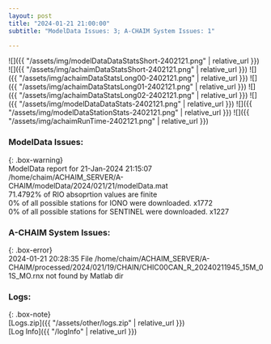 ```yaml
---
layout: post
title: "2024-01-21 21:00:00"
subtitle: "ModelData Issues: 3; A-CHAIM System Issues: 1"

---
```


![]({{ "/assets/img/modelDataDataStatsShort-2402121.png" | relative_url }})
![]({{ "/assets/img/achaimDataStatsShort-2402121.png" | relative_url }})
![]({{ "/assets/img/achaimDataStatsLong00-2402121.png" | relative_url }})
![]({{ "/assets/img/achaimDataStatsLong01-2402121.png" | relative_url }})
![]({{ "/assets/img/achaimDataStatsLong02-2402121.png" | relative_url }})
![]({{ "/assets/img/modelDataDataStats-2402121.png" | relative_url }})
![]({{ "/assets/img/modelDataStationStats-2402121.png" | relative_url }})
![]({{ "/assets/img/achaimRunTime-2402121.png" | relative_url }})


### ModelData Issues:  
  
{: .box-warning}  
 ModelData report for 21-Jan-2024 21:15:07   
 /home/chaim/ACHAIM_SERVER/A-CHAIM/modelData/2024/021/21/modelData.mat   
 71.4792% of RIO absoprtion values are finite   
 0% of all possible stations for IONO were downloaded. x1772   
 0% of all possible stations for SENTINEL were downloaded. x1227   
  
### A-CHAIM System Issues:  
  
{: .box-error}  
2024-01-21 20:28:35 File /home/chaim/ACHAIM_SERVER/A-CHAIM/processed/2024/021/19/CHAIN/CHIC00CAN_R_20240211945_15M_01S_MO.rnx not found by Matlab dir  

### Logs:  
  
{: .box-note}  
[Logs.zip]({{ "/assets/other/logs.zip" | relative_url }})  
[Log Info]({{ "/logInfo" | relative_url }})  
